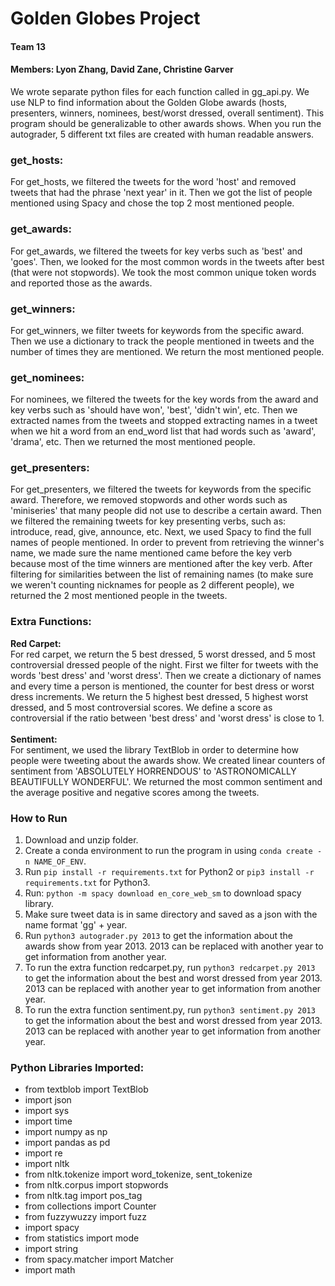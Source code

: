 # Golden Globes Project
#### Team 13
#### Members: Lyon Zhang, David Zane, Christine Garver

We wrote separate python files for each function called in gg_api.py. We use NLP to find information about the Golden Globe awards (hosts, presenters, winners, nominees, best/worst dressed, overall sentiment). This program should be generalizable to other awards shows. When you run the autograder, 5 different txt files are created with human readable answers.

### get_hosts:
For get_hosts, we filtered the tweets for the word 'host' and removed tweets that had the phrase 'next year' in it. Then we got the list of people mentioned using Spacy and chose the top 2 most mentioned people.

### get_awards:
For get_awards, we filtered the tweets for key verbs such as 'best' and 'goes'. Then, we looked for the most common words in the tweets after best (that were not stopwords). We took the most common unique token words and reported those as the awards.

### get_winners:
For get_winners, we filter tweets for keywords from the specific award. Then we use a dictionary to track the people mentioned in tweets and the number of times they are mentioned. We return the most mentioned people.

### get_nominees:
For nominees, we filtered the tweets for the key words from the award and key verbs such as 'should have won', 'best', 'didn't win', etc. Then we extracted names from the tweets and stopped extracting names in a tweet when we hit a word from an end_word list that had words such as 'award', 'drama', etc. Then we returned the most mentioned people.

### get_presenters:
For get_presenters, we filtered the tweets for keywords from the specific award. Therefore, we removed stopwords and other words such as 'miniseries' that many people did not use to describe a certain award. Then we filtered the remaining tweets for key presenting verbs, such as: introduce, read, give, announce, etc. Next, we used Spacy to find the full names of people mentioned. In order to prevent from retrieving the winner's name, we made sure the name mentioned came before the key verb because most of the time winners are mentioned after the key verb. After filtering for similarities between the list of remaining names (to make sure we weren't counting nicknames for people as 2 different people), we returned the 2 most mentioned people in the tweets.

### Extra Functions:
**Red Carpet:**
<br> For red carpet, we return the 5 best dressed, 5 worst dressed, and 5 most controversial dressed people of the night. First we filter for tweets with the words 'best dress' and 'worst dress'. Then we create a dictionary of names and every time a person is mentioned, the counter for best dress or worst dress increments. We return the 5 highest best dressed, 5 highest worst dressed, and 5 most controversial scores. We define a score as controversial if the ratio between 'best dress' and 'worst dress' is close to 1.
<br>
<br>**Sentiment:**
<br> For sentiment, we used the library TextBlob in order to determine how people were tweeting about the awards show. We created linear counters of sentiment from 'ABSOLUTELY HORRENDOUS' to 'ASTRONOMICALLY BEAUTIFULLY WONDERFUL'. We returned the most common sentiment and the average positive and negative scores among the tweets.

### How to Run
1. Download and unzip folder.
2. Create a conda environment to run the program in using `conda create -n NAME_OF_ENV`.
3. Run `pip install -r requirements.txt` for Python2 or `pip3 install -r requirements.txt` for Python3.
4. Run: `python -m spacy download en_core_web_sm` to download spacy library.
5. Make sure tweet data is in same directory and saved as a json with the name format 'gg' + year.
6. Run `python3 autograder.py 2013` to get the information about the awards show from year 2013. 2013 can be replaced with another year to get information from another year.
7. To run the extra function redcarpet.py, run `python3 redcarpet.py 2013` to get the information about the best and worst dressed from year 2013. 2013 can be replaced with another year to get information from another year.
8. To run the extra function sentiment.py, run `python3 sentiment.py 2013` to get the information about the best and worst dressed from year 2013. 2013 can be replaced with another year to get information from another year.

### Python Libraries Imported:
- from textblob import TextBlob
- import json
- import sys
- import time
- import numpy as np
- import pandas as pd
- import re
- import nltk
- from nltk.tokenize import word_tokenize, sent_tokenize
- from nltk.corpus import stopwords
- from nltk.tag import pos_tag
- from collections import Counter
- from fuzzywuzzy import fuzz
- import spacy
- from statistics import mode
- import string
- from spacy.matcher import Matcher
- import math
